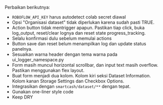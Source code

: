 Perbaikan berikutnya:
- `ROBOFLOW_API_KEY` harus autodetect colab secret diawal
- Opsi "Organisasi dataset" tidak diperlukan karena sudah pasti TRUE.
- Action button tidak mentrigger apapun. Pastikan tiap click, buka log_output, reset/clear lognya dan reset state progress_tracking. 
- Selalu konfirmasi dulu sebelum memulai actions
- Button save dan reset belum menampilkan log dan update status panelnya. 
- Sesuaikan warna header dengan tema warna pada ui_logger_namespace.py
- Form masih muncul horizontal scrollbar, dan input text masih overflow. Pastikan menggunakan flex layout. 
- Buat form menjadi dua kolom. Kolom kiri seksi Dataset Information. Kolom kanan Storage Settings dan Checkbox Options.
- Integrasikan dengan `smartcash/dataset/**` dengan tepat.
- Gunakan one-liner style code
- Keep DRY